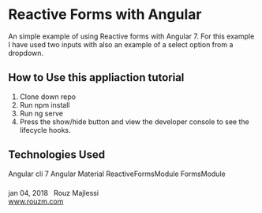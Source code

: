 # Reactive Forms with Angular
An simple example of using Reactive forms with Angular 7. For this example I have used two inputs with also an example of a select option from a dropdown. 
## How to Use this appliaction tutorial
1. Clone down repo
2. Run npm install
3. Run ng serve
4. Press the show/hide button and view the developer console to see the lifecycle hooks.  

## Technologies Used
Angular cli 7
Angular Material
ReactiveFormsModule
FormsModule

###
jan 04, 2018 &nbsp; Rouz Majlessi
<br/>
www.rouzm.com
